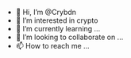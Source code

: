 - 👋 Hi, I’m @Crybdn
- 👀 I’m interested in crypto
- 🌱 I’m currently learning ...
- 💞️ I’m looking to collaborate on ...
- 📫 How to reach me ...


<!---
Crybdn/Crybdn is a ✨ special ✨ repository because its `README.md` (this file) appears on your GitHub profile.
You can click the Preview link to take a look at your changes.
--->
